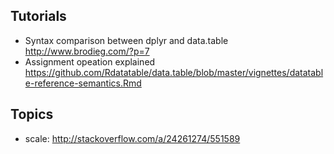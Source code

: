 ## Tutorials

* Syntax comparison between dplyr and data.table http://www.brodieg.com/?p=7
* Assignment opeation explained https://github.com/Rdatatable/data.table/blob/master/vignettes/datatable-reference-semantics.Rmd

## Topics

* scale: http://stackoverflow.com/a/24261274/551589
